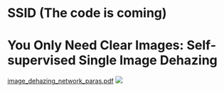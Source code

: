 # SSID (The code is coming)
# You Only Need Clear Images: Self-supervised Single Image Dehazing

[image_dehazing_network_paras.pdf](https://github.com/CVhnu/SSID/blob/main/images/image_dehazing_network_paras.pdf)
<img src=https://github.com/CVhnu/SSID/images/image_dehazing_network_paras.png >
